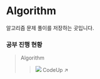 # Algorithm
알고리즘 문제 풀이를 저장하는 곳입니다.

### 공부 진행 현황
> Algorithm
> > <img src="https://img.shields.io/badge/Android-3DDC84?style=flat-square&logo=Android&logoColor=white"/> CodeUp ↗
